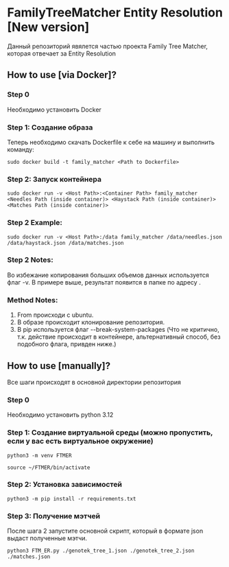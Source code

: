 # FamilyTreeMatcher Entity Resolution [New version]

Данный репозиторий явялется частью проекта Family Tree Matcher, которая отвечает за Entity Resolution

## How to use [via Docker]?

### Step 0

Необходимо установить Docker

### Step 1: Создание образа

Теперь необходимо скачать Dockerfile к себе на машину и выполнить команду:

```
sudo docker build -t family_matcher <Path to Dockerfile>
```
### Step 2: Запуск контейнера

```
sudo docker run -v <Host Path>:<Container Path> family_matcher <Needles Path (inside container)> <Haystack Path (inside container)> <Matches Path (inside container)>
```

### Step 2 Example:

```
sudo docker run -v <Host Path>:/data family_matcher /data/needles.json /data/haystack.json /data/matches.json
```

### Step 2 Notes:

Во избежание копирования больших объемов данных используется флаг -v. В примере выше, результат появится в папке по адресу <Host Path>.

### Method Notes:
1. From происходи с ubuntu.
2. В образе происходит клонирование репозитория.
3. В pip используется флаг --break-system-packages (Что не критично, т.к. действие происходит в контейнере, альтернативный способ, без подобного флага, привден ниже.)


## How to use [manually]?
Все шаги происходят в основной директории репозитория

### Step 0

Необходимо установить python 3.12

### Step 1: Создание виртуальной среды (можно пропустить, если у вас есть виртуальное окружение)
```
python3 -m venv FTMER
```
```
source ~/FTMER/bin/activate
```
### Step 2: Установка зависимостей
```
python3 -m pip install -r requirements.txt
```

### Step 3: Получение мэтчей
После шага 2 запустите основной скрипт, который в формате json выдаст полученные мэтчи.
```
python3 FTM_ER.py ./genotek_tree_1.json ./genotek_tree_2.json ./matches.json
```
